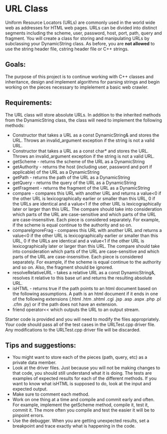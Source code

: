 # URL Class

Uniform Resource Locators (URLs) are commonly used in the world wide web as addresses for HTML web pages.
URLs can be divided into distinct segments including the scheme, user, password, host, port, path, query and fragment.
You will create a class for storing and manipulating URLs by subclassing your DynamicString class.  As before, you are **not allowed** to use the string header file, cstring header file or C++ strings.

## Goals:
The purpose of this project is to continue working with C++ classes and inheritance, design and implement algorithms for parsing strings and begin working on the pieces necessary to implelement a basic web crawler.

## Requirements:
The URL class will store absolute URLs. In addition to the inherited methods from the DynamicString class, the class will need to implement the following methods:

- Constructor that takes a URL as a const DynamicString& and stores the URL. Throws an invalid_argument exception if the string is not a valid URL.
- Constructor that takes a URL as a const char* and stores the URL. Throws an invalid_argument exception if the string is not a valid URL.
- getScheme - returns the scheme of the URL as a DynamicString
- getAuthority - returns the host (including user, password and port if applicable) of the URL as a DynamicString
- getPath - returns the path of the URL as a DynamicString
- getQuery - returns the query of the URL as a DynamicString
- getFragment - returns the fragment of the URL as a DynamicString
- compare - compares this URL with another URL and returns a value<0 if the other URL is lexicographically earlier or smaller than this URL, 0 if the URLs are identical and a value<1 if the other URL is lexicographically later or larger than this URL.  The compare should take into consideration which parts of the URL are case-sensitive and which parts of the URL are case-insensitive. Each piece is considered separately. For example, if the scheme is equal continue to the authority and so on.
- compareIgnoreFrag - compares this URL with another URL and returns a value<0 if the other URL is lexicographically earlier or smaller than this URL, 0 if the URLs are identical and a value<1 if the other URL is lexicographically later or larger than this URL.  The compare should take into consideration which parts of the URL are case-sensitive and which parts of the URL are case-insensitive. Each piece is considered separately. For example, if the scheme is equal continue to the authority and so on. Also, the fragment should be ignored.
- resolveRelativeURL - takes a relative URL as a const DynamicString&, resolves it relative to this base url and returns the resulting absolute URL.
- isHTML - returns true if the path points to an html document based on the following assumptions.  A path is an html document if it ends in one of the following extensions (.html .htm .shtml .cgi .jsp .asp .aspx .php .pl .cfm .py) or if the path does not have an extension.
- friend operator<< which outputs the URL to an output stream.

Starter code is provided and you will need to modify the files appropriately.
Your code should pass all of the test cases in the URLTest.cpp driver file.
Any modifications to the URLTest.cpp driver file will be discarded.


## Tips and suggestions:
- You might want to store each of the pieces (path, query, etc) as a private data member.
- Look at the driver files. Just because you will not be making changes to that code, you should still understand what it is doing. The tests are examples of expected results for each of the different methods. If you want to know what isHTML is supposed to do, look at the input and expected output.
- Make sure to comment each method.
- Work on one thing at a time and compile and commit early and often.  For example, implement the getScheme method, compile it, test it, commit it.  The more often you compile and test the easier it will be to pinpoint errors.
- Use the debugger.  When you are getting unexpected results, set a breakpoint and trace exactly what is happening in the code.
